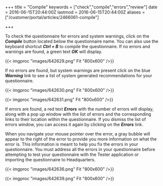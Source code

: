 ﻿+++
title = "Compile"
keywords = ["check","compile","errors","review"]
date = 2016-06-15T20:44:00Z
lastmod = 2016-06-15T20:44:00Z
aliases = ["/customer/portal/articles/2466061-compile"]

+++

To check the questionnaire for errors and system warnings, click on the
***Compile*** button located below the questionnaire name. You can also
use the keyboard shortcut ***Ctrl + B*** to compile the
questionnaire. If no errors and warnings are found, a green text
***OK*** will display.   
  
{{< imgproc "images/642629.png" Fit "800x600" />}}  
  
If no errors are found, but system warnings are present click on the
blue ***Warning*** link to see a list of system generated
recommendations for your questionnaire.   
  
{{< imgproc "images/642630.png" Fit "800x600" />}}  
  
{{< imgproc "images/642631.png" Fit "800x600" />}}  
  
If errors are found, a red text ***Errors*** with the number of errors
will display, along with a pop up window with the list of errors and the
corresponding links to their location within the questionnaire. If you
dismiss the list of errors window, you can access it again by clicking
on the ***Errors*** link.  
  
When you navigate your mouse pointer over the error, a gray bubble will
appear to the right of the error to provide you more information on what
the error is. This information is meant to help you fix the errors in
your questionnaire. You must address all the errors in your
questionnaire before attempting to test your questionnaire with the
Tester application or importing the questionnaire to Headquarters.   
  
  
{{< imgproc "images/642636.png" Fit "800x600" />}}  
  
{{< imgproc "images/642639.png" Fit "800x600" />}}
